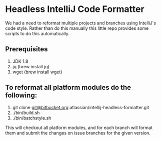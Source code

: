 # Headless IntelliJ Code Formatter

We had a need to reformat multiple projects and branches using IntelliJ's code style. Rather than do this manually this
little repo provides some scripts to do this automatically.

## Prerequisites

1. JDK 1.8
2. jq (brew install jq)
3. wget (brew install wget)

## To reformat all platform modules do the following:

1. git clone git@bitbucket.org:atlassian/intellij-headless-formatter.git
2. ./bin/build.sh
3. ./bin/batchstyle.sh

This will checkout all platform modules, and for each branch will format them and submit the changes on issue branches
for the given version.